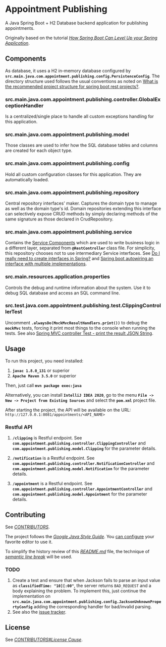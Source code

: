# Appointment Publishing

A Java Spring Boot + H2 Database backend application for publishing appointments.

Originally based on the tutorial [*How Spring Boot Can Level Up your Spring Application*](https://stackify.com/spring-boot-level-up/).


## Components

As database,
it uses a H2 in-memory database configured by **`src.main.java.com.appointment.publishing.config.PersistenceConfig`**.
The directory structure used follows the usual conventions as noted on
[What is the recommended project structure for spring boot rest projects?](https://stackoverflow.com/questions/40902280/).


### src.main.java.com.appointment.publishing.controller.GlobalExceptionHandler

Is a centralized/single place to handle all custom exceptions handling for this application.


### src.main.java.com.appointment.publishing.model

Those classes are used to infer how the SQL database tables and columns are created
for each object type.


### src.main.java.com.appointment.publishing.config

Hold all custom configuration classes for this application.
They are automatically loaded.


### src.main.java.com.appointment.publishing.repository

Central repository interfaces' maker.
Captures the domain type to manage as well as the domain type's id.
Domain repositories extending this interface can selectively expose
CRUD methods by simply declaring methods of the same signature as those declared in CrudRepository.


### src.main.java.com.appointment.publishing.service

Contains the
[Service Components](https://stackoverflow.com/questions/58234187/what-is-the-use-of-service-layer-in-spring-boot-applications)
which are used to write business logic in a different layer,
separated from **`@RestController`** class file.
For simplicity,
this repository chooses not to use intermediary Service interfaces.
See
[Do I really need to create interfaces in Spring?](https://stackoverflow.com/questions/55087578/) and
[Spring boot autowiring an interface with multiple implementations](https://stackoverflow.com/questions/51766013/).


### src.main.resources.application.properties

Controls the debug and runtime information about the system.
Use it to debug SQL database and access an SQL command line.


### src.test.java.com.appointment.publishing.test.ClippingControllerTest

Uncomment **`.alwaysDo(MockMvcResultHandlers.print())`** to debug the **`mockMvc`** tests,
forcing it print most things to the console when running the tests.
See also [Spring MVC controller Test - print the result JSON String](https://stackoverflow.com/questions/21495296/).


## Usage

To run this project, you need installed:
1. **`javac 1.8.0_131`** or superior
1. **`Apache Maven 3.5.0`** or superior

Then, just call **`mvn package exec:java`**

Alternatively, you can install **`IntelliJ IDEA 2020`**,
go to the menu **`File -> New -> Project from Existing Sources`** and select the **`pom.xml`** project file.

After starting the project, the API will be available on the URL: `http://127.0.0.1:8081/appointments/<API_NAME>`


### Restful API

1. **`/clipping`** is Restful endpoint. See **`com.appointment.publishing.controller.ClippingController`** and **`com.appointment.publishing.model.Clipping`** for the parameter details.

1. **`/notification`** is a Restful endpoint. See **`com.appointment.publishing.controller.NotificationController`** and **`com.appointment.publishing.model.Notification`** for the parameter details.

1. **`/appointment`** is a Restful endpoint. See **`com.appointment.publishing.controller.AppointmentController`** and **`com.appointment.publishing.model.Appointment`** for the parameter details.


## Contributing

See [*CONTRIBUTORS*](CONTRIBUTORS).

The project follows the [*Google Java Style Guide*](https://google.github.io/styleguide/javaguide.html).
You [can configure](https://github.com/google/google-java-format) your favorite editor to use it.

To simplify the history review of this [*README.md*](README.md) file,
the technique of [*semantic line break*](http://translate.google.com.br/translate?hl=en&sl=en&u=https://github.com/sembr/specification)
will be used.


### TODO

1. Create a test and ensure that when Jackson fails to parse an input value as **`classifiedTime: "10][:00"`**,
   the server returns `BAD_REQUEST` and a body explaining the problem.
   To implement this,
   just continue the implementation on **`src.main.java.com.appointment.publishing.config.JacksonUnknownPropertyConfig`**
   adding the corresponding handler for bad/invalid parsing.
1. See also the [issue tracker](/../../issues).


## License

See [*CONTRIBUTORS#License Cause*](CONTRIBUTORS).

